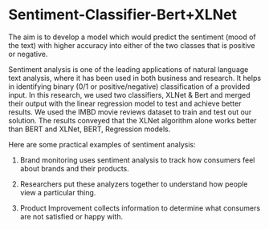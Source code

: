# Sentiment-Classifier-Bert+XLNet

The aim is to develop a model which would predict the sentiment (mood of the text) with higher accuracy into either of the two classes that is positive or negative.

Sentiment analysis is one of the leading applications of natural language text analysis, where it has been used in both business and research. It helps in identifying binary (0/1 or positive/negative) classification of a provided input. In this research, we used two classifiers, XLNet & Bert and merged their output with the linear regression model to test and achieve better results. We used the IMBD movie reviews dataset to train and test out our solution. The results conveyed that the XLNet algorithm alone works better than BERT and XLNet, BERT, Regression models.



Here are some practical examples of sentiment analysis:
 
1) Brand monitoring uses sentiment analysis to track how consumers feel about brands and their products.

2) Researchers put these analyzers together to understand how people view a particular thing.

3) Product Improvement collects information to determine what consumers are not satisfied or happy with.

